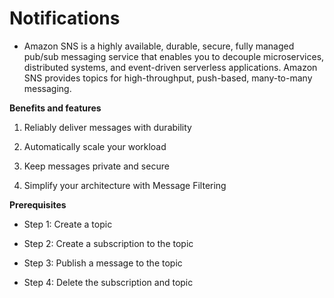 # Notifications

* Amazon SNS is a highly available, durable, secure, fully managed pub/sub messaging service that enables you to decouple microservices, distributed systems, and event-driven serverless applications. Amazon SNS provides topics for high-throughput, push-based, many-to-many messaging.

**Benefits and features**

1. Reliably deliver messages with durability

2. Automatically scale your workload

3. Keep messages private and secure

4. Simplify your architecture with Message Filtering

**Prerequisites**

* Step 1: Create a topic

* Step 2: Create a subscription to the topic

* Step 3: Publish a message to the topic

* Step 4: Delete the subscription and topic